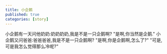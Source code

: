 ```yaml
---
title: 小企鹅
published: true
categories: [story]
---
```


小企鹅有一天问他奶奶:奶奶奶奶,我是不是一只企鹅啊?
"是啊,你当然是企鹅."
小企鹅又问爸爸:爸爸爸爸,我是不是一只企鹅啊?
"是啊,你是企鹅啊,怎么了?"
"可是,可是我怎么觉得那么冷呢?"

